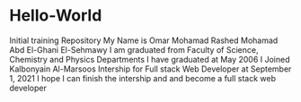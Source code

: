 # Hello-World
Initial training Repository 
My Name is Omar Mohamad Rashed Mohamad Abd El-Ghani El-Sehmawy
I am graduated from Faculty of Science, Chemistry and Physics Departments
I have graduated at May 2006
I Joined Kalbonyain Al-Marsoos Intership for Full stack Web Developer at September 1, 2021
I hope I can finish the intership and and become a full stack web developer
